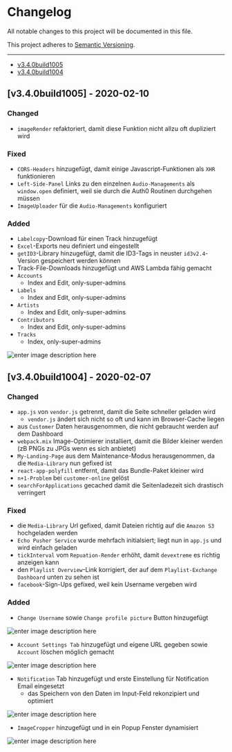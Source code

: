 # Changelog

All notable changes to this project will be documented in this file.

This project adheres to [Semantic Versioning](https://semver.org/spec/v2.0.0.html).

---

- [v3.4.0build1005](#v3.4.0build1005)
- [v3.4.0build1004](#v3.4.0build1004)

<a name="v3.4.0build1005"></a>

## [v3.4.0build1005] - 2020-02-10

### Changed
 - `imageRender` refaktoriert, damit diese Funktion nicht allzu oft dupliziert wird
 
### Fixed
 - `CORS-Headers` hinzugefügt, damit einige Javascript-Funktionen als `XHR` funktionieren
 - `Left-Side-Panel` Links zu den einzelnen `Audio-Managements` als `window.open` definiert, weil sie durch die Auth0 Routinen durchgehen müssen
 - `ImageUploader` für die `Audio-Managements` konfiguriert
 
### Added
- `Labelcopy`-Download für einen Track hinzugefügt
- `Excel`-Exports neu definiert und eingestellt
- `getID3`-Library hinzugefügt, damit die ID3-Tags in neuster `id3v2.4`-Version gespeichert werden können
- Track-File-Downloads hinzugefügt und AWS Lambda fähig gemacht
- `Accounts`
	- Index and Edit, only-super-admins
- `Labels`
	- Index and Edit, only-super-admins
- `Artists`
	- Index and Edit, only-super-admins
- `Contributors`
	- Index and Edit, only-super-admins
- `Tracks`
	- Index, only-super-admins
	
![enter image description here](https://s3.eu-central-1.amazonaws.com/affekt-assets/share/2020/02/chrome_LlUIetLOp3.png)

<a name="v3.4.0build1004"></a>
## [v3.4.0build1004] - 2020-02-07

### Changed
 - `app.js` von `vendor.js`  getrennt, damit die Seite schneller geladen wird
	- `vendor.js` ändert sich nicht so oft und kann im Browser-Cache liegen
 - aus `Customer` Daten herausgenommen, die nicht gebraucht werden auf dem Dashboard
 - `webpack.mix` Image-Optimierer installiert, damit die Bilder kleiner werden (zB PNGs zu JPGs wenn es sich anbietet)
 - `My-Landing-Page` aus dem Maintenance-Modus herausgenommen, da die `Media-Library` nun gefixed ist
 - `react-app-polyfill` entfernt, damit das Bundle-Paket kleiner wird
 - `n+1-Problem` bei `customer-online` gelöst
 - `searchForApplications` gecached damit die Seitenladezeit sich drastisch verringert
 
### Fixed
 - die `Media-Library` Url gefixed, damit Dateien richtig auf die `Amazon S3` hochgeladen werden
 - `Echo Pusher Service` wurde mehrfach initialsiert; liegt nun in `app.js` und wird einfach geladen
 - `tickInterval` vom `Repuation-Render` erhöht, damit `devextreme` es richtig anzeigen kann
 - den `Playlist Overview`-Link korrigiert, der auf dem `Playlist-Exchange Dashboard` unten zu sehen ist
 - `facebook`-Sign-Ups gefixed, weil kein Username vergeben wird

### Added
- `Change Username` sowie `Change profile picture` Button hinzugefügt

![enter image description here](https://s3.eu-central-1.amazonaws.com/affekt-assets/share/2020/02/chrome_sIJUopxwSo.png)
- `Account Settings Tab` hinzugefügt und eigene URL gegeben sowie `Account` löschen möglich gemacht

![enter image description here](https://s3.eu-central-1.amazonaws.com/affekt-assets/share/2020/02/chrome_T0yas5yNqj.png)
- `Notification` Tab hinzugefügt und erste Einstellung für Notification Email eingesetzt
	- das Speichern von den Daten im Input-Feld rekonzipiert und optimiert

![enter image description here](https://s3.eu-central-1.amazonaws.com/affekt-assets/share/2020/02/chrome_JulRnA8im5.png)
- `ImageCropper` hinzugefügt und in ein Popup Fenster dynamisiert

![enter image description here](https://s3.eu-central-1.amazonaws.com/affekt-assets/share/2020/02/chrome_M6koulUg9g.png)
